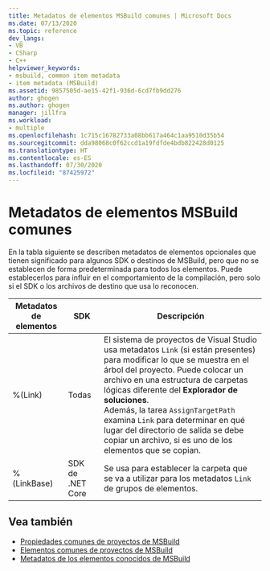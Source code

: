 ```yaml
---
title: Metadatos de elementos MSBuild comunes | Microsoft Docs
ms.date: 07/13/2020
ms.topic: reference
dev_langs:
- VB
- CSharp
- C++
helpviewer_keywords:
- msbuild, common item metadata
- item metadata (MSBuild)
ms.assetid: 9857505d-ae15-42f1-936d-6cd7fb9dd276
author: ghogen
ms.author: ghogen
manager: jillfra
ms.workload:
- multiple
ms.openlocfilehash: 1c715c16782733a08bb617a464c1aa9510d35b54
ms.sourcegitcommit: dda98068c0f62ccd1a19fdfde4bdb822428d0125
ms.translationtype: HT
ms.contentlocale: es-ES
ms.lasthandoff: 07/30/2020
ms.locfileid: "87425972"
---
```

# <a name="common-msbuild-item-metadata"></a>Metadatos de elementos MSBuild comunes

En la tabla siguiente se describen metadatos de elementos opcionales que tienen significado para algunos SDK o destinos de MSBuild, pero que no se establecen de forma predeterminada para todos los elementos. Puede establecerlos para influir en el comportamiento de la compilación, pero solo si el SDK o los archivos de destino que usa lo reconocen.

| Metadatos de elementos | SDK | Descripción |
|---------------| ------- | -------------|
|%(Link)| Todas |El sistema de proyectos de Visual Studio usa metadatos `Link` (si están presentes) para modificar lo que se muestra en el árbol del proyecto. Puede colocar un archivo en una estructura de carpetas lógicas diferente del **Explorador de soluciones**.<br />Además, la tarea `AssignTargetPath` examina `Link` para determinar en qué lugar del directorio de salida se debe copiar un archivo, si es uno de los elementos que se copian.|
|%(LinkBase)| SDK de .NET Core | Se usa para establecer la carpeta que se va a utilizar para los metadatos `Link` de grupos de elementos. |

## <a name="see-also"></a>Vea también

- [Propiedades comunes de proyectos de MSBuild](../msbuild/common-msbuild-project-properties.md)
- [Elementos comunes de proyectos de MSBuild](../msbuild/common-msbuild-project-items.md)
- [Metadatos de los elementos conocidos de MSBuild](msbuild-well-known-item-metadata.md)